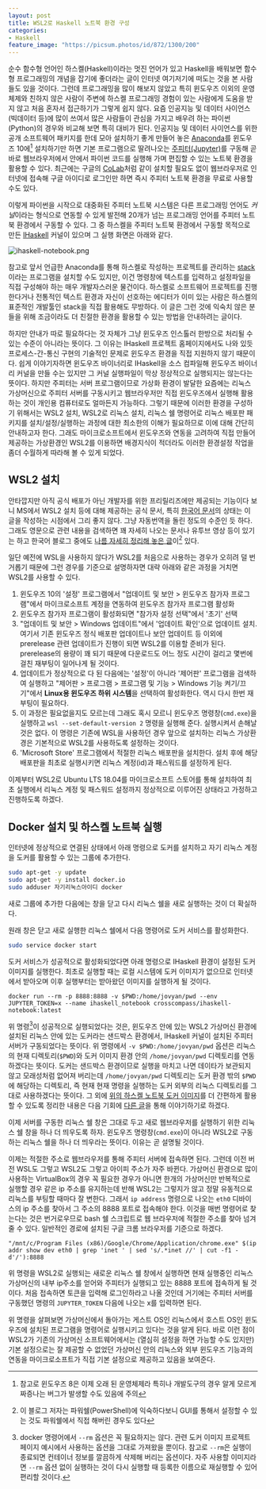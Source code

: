 ```yaml
---
layout: post
title: WSL2로 Haskell 노트북 환경 구성
categories:
- Haskell
feature_image: "https://picsum.photos/id/872/1300/200"
---
```


순수 함수형 언어인 하스켈(Haskell)이라는 멋진 언어가 있고
Haskell을 배워보면 함수형 프로그래밍의 개념을 잡기에 좋더라는
글이 인터넷 여기저기에 떠도는 것을 본 사람들도 있을 것이다.
그런데 프로그래밍을 많이 해보지 않았고 특히 윈도우즈 이외의
운영체제와 친하지 않은 사람이 주변에 하스켈 프로그래밍 경험이
있는 사람에게 도움을 받지 않고 처음 혼자서 접근하기가 그렇게 쉽지 않다.
요즘 인공지능 및 데이터 사이언스(빅데이터 등)에 많이 쓰여서 많은 사람들이
관심을 가지고 배우려 하는 파이썬(Python)의 경우와 비교해 보면 특히 대비가 된다.
인공지능 및 데이터 사이언스를 위한 공개 소프트웨어 패키지를 한데 모아
설치하기 좋게 만들어 놓은 [Anaconda](https://www.anaconda.com/)를
윈도우즈 10에[^1] 설치하기만 하면 기본 프로그램으로 딸려나오는
[주피터(Jupyter)](https://jupyter.org/)를 구동해 곧바로 웹브라우저에서
안에서 파이썬 코드를 실행해 가며 편집할 수 있는 노트북 환경을 활용할 수 있다.
최근에는 구글의 [CoLab](https://colab.research.google.com/)처럼 같이 설치할 필요도 없이
웹브라우저로 인터넷에 접속해 구글 아이디로 로그인만 하면 즉시 주피터 노트북 환경을 무료로 사용할 수도 있다.

이렇게 파이썬을 시작으로 대중화된 주피터 노트북 시스템은 다른 프로그래밍 언어도 *커널*이라는
형식으로 연동할 수 있게 발전해 20개가 넘는 프로그래밍 언어를 주피터 노트북 환경에서 구동할 수 있다.
그 중 하스켈을 주피터 노트북 환경에서 구동할 목적으로 만든 [IHaskell](https://github.com/gibiansky/IHaskell) 커널이
있으며 그 실행 화면은 아래와 같다.

![ihaskell-notebook.png](https://raw.githubusercontent.com/gibiansky/IHaskell/master/images/ihaskell-notebook.png)

참고로 앞서 언급한 Anaconda를 통해 하스켈로 작성하는 프로젝트를 관리하는 [stack](https://www.haskellstack.org/)이라는
프로그램을 설치할 수도 있지만, 이건 명령창에 텍스트를 입력하고 설정파일을 직접 구성해야 하는 매우 개발자스러운 물건이다.
하스켈로 소프트웨어 프로젝트를 진행한다거나 전통적인 텍스트 환경과 자신이 선호하는 에디터가 이미 있는 사람은
하스켈의 표준적인 개발툴인 stack을 직접 활용해도 무방하다. 이 글은 그런 것에 익숙치 않은 분들을 위해
조금이라도 더 친절한 환경을 활용할 수 있는 방법을 안내하려는 글이다.

하지만 안내가 따로 필요하다는 것 자체가
그냥 윈도우즈 인스톨러 한방으로 처리될 수 있는 수준이 아니라는 뜻이다. 그 이유는 IHaskell 프로젝트 홈페이지에서도
나와 있듯 프로세스-간-통신 구현의 기술적인 문제로 윈도우즈 환경을 직접 지원하지 않기 때문이다. 쉽게 이야기자하면
윈도우즈 바이너리로 IHaskell을 소스 컴파일해 윈도우즈 바이너리 커널을 만들 수는 있지만 그 커널 실행파일이
막상 정상적으로 실행되지는 않는다는 뜻이다. 하지만 주피터는 서버 프로그램이므로 가상화 환경이 발달한 요즘에는
리눅스 가상머신으로 주피터 서버를 구동시키고 웹브라우저만 직접 윈도우즈에서 실행해 활용하는 것이
개인용 컴퓨터로도 얼마든지 가능하다. 그렇기 때문에 이러한 환경을 구성하기 위해서는 WSL2 설치,
WSL2로 리눅스 설치, 리눅스 쉘 명령어로 리눅스 배포판 패키지를 설치/설정/실행하는 과정에 대한
최소한의 이해가 필요하므로 이에 대해 간단히 안내하고자 한다. 그래도 마이크로소프트에서
윈도우즈와 연동을 고려하여 직접 만들어 제공하는 가상환경인 WSL2를 이용하면 배경지식이
적더라도 이러한 환경설정 작업을 좀더 수월하게 따라해 볼 수 있게 되었다.

## WSL2 설치
안타깝지만 아직 공식 배포가 아닌 개발자를 위한 프리릴리즈에만 제공되는 기능이다 보니 MS에서 WSL2 설치 등에 대해 제공하는 공식 문서,
특히 [한국어 문서](https://docs.microsoft.com/ko-kr/windows/wsl/wsl2-install)의 상태는 이 글을 작성하는 시점에서 그리 좋지 않다.
그냥 자동번역을 돌린 정도의 수준인 듯 하다. 그래도 영문으로 관련 내용을 검색하면 꽤 자세히 나오는 문서나 유투브 영상 등이 있기는 하고
한국어 블로그 중에도 [나름 자세히 정리해 놓은 글](https://www.lesstif.com/pages/viewpage.action?pageId=71401661)이[^2] 있다.

일단 예전에 WSL을 사용하지 않다가 WSL2를 처음으로 사용하는 경우가 오히려 덜 번거롭기 때문에 그런 경우를 기준으로 설명하자면
대략 아래와 같은 과정을 거치면 WSL2를 사용할 수 있다.
 1. 윈도우즈 10의 '설정' 프로그램에서 "업데이트 및 보안 > 윈도우즈 참가자 프로그램"에서
    마이크로소프트 계정을 연동하여 윈도우즈 참가자 프로그램 활성화
 1. 윈도우즈 참가자 프로그램이 활성화되면 "참가자 설정 선택"에서 '초기' 선택
 1. "업데이트 및 보안 > Windows 업데이트"에서 '업데이트 확인'으로 업데이트 설치.
     여기서 기존 윈도우즈 정식 배포판 업데이트나 보안 업데이트 등 이외에 prerelease 관련 업데이트가 진행이 되면 WSL2를 이용할 준비가 된다.
     prerelease의 용량이 꽤 되기 때문에 다운로드도 어느 정도 시간이 걸리고 몇번에 걸친 재부팅이 일어나게 될 것이다.
 1. 업데이트가 정상적으로 다 된 다음에는 '설정'이 아니라 '제어판' 프로그램을 검색하여 실행하고
    "제어판 > 프로그램 > 프로그램 및 기능 > Windows 기능 켜기/끄기"에서 **Linux용 윈도우즈 하위 시스템**을 선택하여 활성화한다. 역시 다시 한번 재부팅이 필요하다.
 1. 이 과정은 필요없을지도 모르는데 그래도 혹시 모르니 윈도우즈 명령창(`cmd.exe`)을 실행하고 `wsl --set-default-version 2` 명령을 실행해 준다.
    실행시켜서 손해날 것은 없다. 이 명령은 기존에 WSL을 사용하던 경우 앞으로 설치하는 리눅스 가상환경은 기본적으로 WSL2를 사용하도록 설정하는 것이다.
 1. 'Microsoft Store' 프로그램에서 적절한 리눅스 배포판을 설치한다. 설치 후에 해당 배포판을 최초로 실행시키면 리눅스 계정(id)과 패스워드를 설정하게 된다.

이제부터 WSL2로 Ubuntu LTS 18.04를 마이크로소프트 스토어를 통해 설치하여 최초 실행에서
리눅스 계정 및 패스워드 설정까지 정상적으로 이루어진 상태라고 가정하고 진행하도록 하겠다.

## Docker 설치 및 하스켈 노트북 실행
인터넷에 정상적으로 연결된 상태에서 아래 명령으로 도커를 설치하고 자기 리눅스 계정을 도커를 활용할 수 있는 그룹에 추가한다.
```bash
sudo apt-get -y update
sudo apt-get -y install docker.io
sudo adduser 자기리눅스아이디 docker
```
새로 그룹에 추가한 다음에는 창을 닫고 다시 리눅스 쉘을 새로 실행하는 것이 더 확실하다. 

원래 창은 닫고 새로 실행한 리눅스 쉘에서 다음 명령어로 도커 서비스를 활성화한다.
```bash
sudo service docker start
```
도커 서비스가 성공적으로 활성화되었다면 아래 명령으로 IHaskell 환경이 설정된 도커 이미지를 실행한다.
최초로 실행할 때는 로컬 시스템에 도커 이미지가 없으므로 인터넷에서 받아오며 이후 실행부터는 받아왔던 이미지를 실행하게 될 것이다.
```
docker run --rm -p 8888:8888 -v $PWD:/home/jovyan/pwd --env JUPYTER_TOKEN=x --name ihaskell_notebook crosscompass/ihaskell-notebook:latest
```
위 명령[^3]이 성공적으로 실행되었다는 것은, 윈도우즈 안에 있는 WSL2 가상머신 환경에 설치된 리눅스
안에 있는 도커라는 샌드박스 환경에서, IHaskell 커널이 설치된 주피터 서버가 구동되었다는 뜻이다.
위 명령에서 `-v $PWD:/home/jovyan/pwd` 옵션은 리눅스의 현재 디렉토리(`$PWD`)와 도커 이미지 환경 안의
`/home/jovyan/pwd` 디렉토리를 연동하겠다는 뜻이다. 도커는 샌드박스 환경이므로
실행을 마치고 나면 데이타가 보관되지 않고 모래성처럼 없어져 버리는데
`/home/jovyan/pwd` 디렉토리는 도커 환경 밖의 `$PWD`에 해당하는 디렉토리,
즉 현재 현재 명령을 실행하는 도커 외부의 리눅스 디렉토리를 그대로 사용하겠다는 뜻이다.
그 외에 [위의 하스켈 노트북 도커 이미지](https://github.com/jamesdbrock/ihaskell-notebook)를
더 간편하게 활용할 수 있도록 정리한 내용은 다음 기회에 [다른 글](/haskell/2019/07/22/ihaskell-pwd)을 통해 이야기하기로 하겠다.

이제 서버를 구동한 리눅스 쉘 창은 그대로 두고 새로 웹브라우저를 실행하기 위한 리눅스 쉘 창을 하나 더 띄우도록 하자.
윈도우즈 명령창(`cmd.exe`)이 아니라 WSL2로 구동하는 리눅스 쉘을 하나 더 띄우라는 뜻이다. 이유는 곧 설명될 것이다.

이제는 적절한 주소로 웹브라우저를 통해 주피터 서버에 접속하면 된다. 그런데 이전 버전 WSL도 그렇고 WSL2도 그렇고
아이피 주소가 자주 바뀐다. 가상머신 환경으로 많이 사용하는 VirtualBox의 경우 꼭 필요한 경우가 아니면 한개의
가상머신만 반복적으로 실행할 경우 같은 ip 주소를 유지하는데 반해 WSL2는 그렇지가 않고 정말 유동적으로
리눅스를 부팅할 때마다 잘 변한다. 그래서 `ip address` 명령으로 나오는 `eth0` 디바이스의 ip 주소를 찾아서
그 주소의 8888 포트로 접속해야 한다. 이것을 매번 명령어로 찾는다는 것은 번거로우므로 bash 쉘 스크립트로
웹 브라우저에 적절한 주소를 찾아 넘겨줄 수 있다. 일반적인 경로에 설치된 구글 크롬 브라우저를 기준으로 하겠다.
```
"/mnt/c/Program Files (x86)/Google/Chrome/Application/chrome.exe" $(ip addr show dev eth0 | grep 'inet ' | sed 's/.*inet //' | cut -f1 -d'/'):8888
```
위 명령을 WSL2로 실행되는 새로운 리눅스 쉘 창에서 실행하면 현재 실행중인 리눅스 가상머신의 내부 ip주소를 얻어와 주피터가 실행되고 있는 8888 포트에 접속하게 될 것이다. 처음 접속하면 토큰을 입력해 로그인하라고 나올 것인데 거기에는 주피터 서버를 구동했던 명령의 `JUPYTER_TOKEN` 다음에 나오는 x를 입력하면 된다.

위 명령을 살펴보면 가상머신에서 돌아가는 게스트 OS인 리눅스에서 호스트 OS인 윈도우즈에 설치된 프로그램을 명령어로 실행시키고 있다는 것을 알게 된다. 바로 이런 점이 WSL2가 기존의 가상머신 소프트웨어에서는 (열심히 설정을 하면 가능할 수도 있지만) 기본 설정으로는 잘 제공할 수 없었던 가상머신 안의 리눅스와 외부 윈도우즈 기능과의 연동을 마이크로소프트가 직접 기본 설정으로 제공하고 있음을 보여준다.

[^1]: 참고로 윈도우즈 8은 이제 오래 된 운영체제라 특히나 개발도구의 경우 알게 모르게 짜증나는 버그가 발생할 수도 있음에 주의
[^2]: 이 블로그 저자는 파워쉘(PowerShell)에 익숙하다보니 GUI를 통해서 설정할 수 있는 것도 파워쉘에서 직접 해버린 경우도 있다
[^3]: docker 명령어에서 `--rm` 옵션은 꼭 필요하지는 않다. 관련 도커 이미지 프로젝트 페이지 예시에서 사용하는 옵션을 그대로 가져왔을 뿐이다. 참고로 `--rm`은 실행이 종료되면 컨테이너 정보를 깔끔하게 삭제해 버리는 옵션이다. 자주 사용할 이미지라면 `--rm` 옵션 없이 실행하는 것이 다시 실행할 때 등록한 이름으로 재실행할 수 있어 편리할 것이다.
